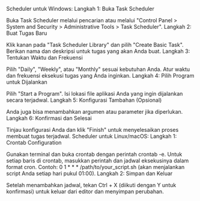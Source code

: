 
Scheduler untuk Windows:
Langkah 1: Buka Task Scheduler

Buka Task Scheduler melalui pencarian atau melalui "Control Panel > System and Security > Administrative Tools > Task Scheduler".
Langkah 2: Buat Tugas Baru

Klik kanan pada "Task Scheduler Library" dan pilih "Create Basic Task".
Berikan nama dan deskripsi untuk tugas yang akan Anda buat.
Langkah 3: Tentukan Waktu dan Frekuensi

Pilih "Daily", "Weekly", atau "Monthly" sesuai kebutuhan Anda.
Atur waktu dan frekuensi eksekusi tugas yang Anda inginkan.
Langkah 4: Pilih Program untuk Dijalankan

Pilih "Start a Program".
Isi lokasi file aplikasi Anda yang ingin dijalankan secara terjadwal.
Langkah 5: Konfigurasi Tambahan (Opsional)

Anda juga bisa menambahkan argumen atau parameter jika diperlukan.
Langkah 6: Konfirmasi dan Selesai

Tinjau konfigurasi Anda dan klik "Finish" untuk menyelesaikan proses membuat tugas terjadwal.
Scheduler untuk Linux/macOS:
Langkah 1: Crontab Configuration

Gunakan terminal dan buka crontab dengan perintah crontab -e.
Untuk setiap baris di crontab, masukkan perintah dan jadwal eksekusinya dalam format cron.
Contoh: 0 1 * * * /path/to/your_script.sh (akan menjalankan script Anda setiap hari pukul 01:00).
Langkah 2: Simpan dan Keluar

Setelah menambahkan jadwal, tekan Ctrl + X (diikuti dengan Y untuk konfirmasi) untuk keluar dari editor dan menyimpan perubahan.